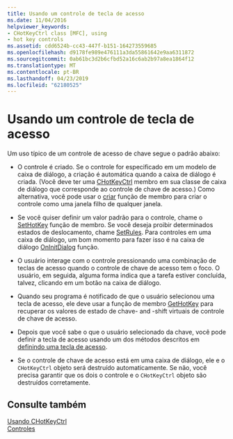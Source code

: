 ```yaml
---
title: Usando um controle de tecla de acesso
ms.date: 11/04/2016
helpviewer_keywords:
- CHotKeyCtrl class [MFC], using
- hot key controls
ms.assetid: cdd6524b-cc43-447f-b151-164273559685
ms.openlocfilehash: d9178fe989e476111a3da55861642e9aa6311872
ms.sourcegitcommit: 0ab61bc3d2b6cfbd52a16c6ab2b97a8ea1864f12
ms.translationtype: MT
ms.contentlocale: pt-BR
ms.lasthandoff: 04/23/2019
ms.locfileid: "62180525"
---
```

# <a name="using-a-hot-key-control"></a>Usando um controle de tecla de acesso

Um uso típico de um controle de acesso de chave segue o padrão abaixo:

- O controle é criado. Se o controle for especificado em um modelo de caixa de diálogo, a criação é automática quando a caixa de diálogo é criada. (Você deve ter uma [CHotKeyCtrl](../mfc/reference/chotkeyctrl-class.md) membro em sua classe de caixa de diálogo que corresponde ao controle de chave de acesso.) Como alternativa, você pode usar o [criar](../mfc/reference/chotkeyctrl-class.md#create) função de membro para criar o controle como uma janela filho de qualquer janela.

- Se você quiser definir um valor padrão para o controle, chame o [SetHotKey](../mfc/reference/chotkeyctrl-class.md#sethotkey) função de membro. Se você deseja proibir determinados estados de deslocamento, chame [SetRules](../mfc/reference/chotkeyctrl-class.md#setrules). Para controles em uma caixa de diálogo, um bom momento para fazer isso é na caixa de diálogo [OnInitDialog](../mfc/reference/cdialog-class.md#oninitdialog) função.

- O usuário interage com o controle pressionando uma combinação de teclas de acesso quando o controle de chave de acesso tem o foco. O usuário, em seguida, alguma forma indica que a tarefa estiver concluída, talvez, clicando em um botão na caixa de diálogo.

- Quando seu programa é notificado de que o usuário selecionou uma tecla de acesso, ele deve usar a função de membro [GetHotKey](../mfc/reference/chotkeyctrl-class.md#gethotkey) para recuperar os valores de estado de chave- and -shift virtuais de controle de chave de acesso.

- Depois que você sabe o que o usuário selecionado da chave, você pode definir a tecla de acesso usando um dos métodos descritos em [definindo uma tecla de acesso](../mfc/setting-a-hot-key.md).

- Se o controle de chave de acesso está em uma caixa de diálogo, ele e o `CHotKeyCtrl` objeto será destruído automaticamente. Se não, você precisa garantir que os dois o controle e o `CHotKeyCtrl` objeto são destruídos corretamente.

## <a name="see-also"></a>Consulte também

[Usando CHotKeyCtrl](../mfc/using-chotkeyctrl.md)<br/>
[Controles](../mfc/controls-mfc.md)
